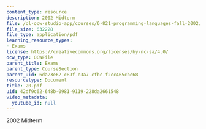 ```yaml
---
content_type: resource
description: 2002 Midterm
file: /ol-ocw-studio-app/courses/6-821-programming-languages-fall-2002/42df9c62648b09819119228da2661548_20.pdf
file_size: 632228
file_type: application/pdf
learning_resource_types:
- Exams
license: https://creativecommons.org/licenses/by-nc-sa/4.0/
ocw_type: OCWFile
parent_title: Exams
parent_type: CourseSection
parent_uid: 6da23e62-c83f-e3a7-cfbc-f2cc465cbe68
resourcetype: Document
title: 20.pdf
uid: 42df9c62-648b-0981-9119-228da2661548
video_metadata:
  youtube_id: null
---
```

2002 Midterm